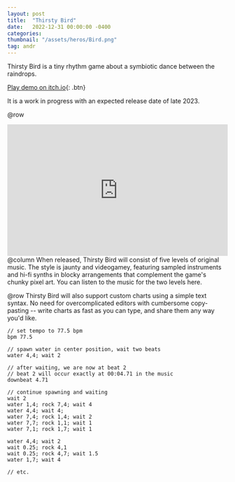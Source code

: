 ```yaml
---
layout: post
title:  "Thirsty Bird"
date:   2022-12-31 00:00:00 -0400
categories: 
thumbnail: "/assets/heros/Bird.png"
tag: andr
---
```

Thirsty Bird is a tiny rhythm game about a symbiotic dance between the raindrops.

[Play demo on itch.io](https://bgsulz.itch.io/bird){: .btn}

It is a work in progress with an expected release date of late 2023.

@row
<iframe width="100%" height="300" scrolling="no" frameborder="no" allow="autoplay" src="https://w.soundcloud.com/player/?url=https%3A//api.soundcloud.com/playlists/1640341378&color=%236c6c73&auto_play=false&hide_related=false&show_comments=true&show_user=true&show_reposts=false&show_teaser=true&visual=true"></iframe>
@column
When released, Thirsty Bird will consist of five levels of original music. The style is jaunty and videogamey, featuring sampled instruments and hi-fi synths in blocky arrangements that complement the game's chunky pixel art. You can listen to the music for the two levels here.

@row
Thirsty Bird will also support custom charts using a simple text syntax. No need for overcomplicated editors with cumbersome copy-pasting -- write charts as fast as you can type, and share them any way you'd like.

```
// set tempo to 77.5 bpm
bpm 77.5

// spawn water in center position, wait two beats
water 4,4; wait 2

// after waiting, we are now at beat 2
// beat 2 will occur exactly at 00:04.71 in the music
downbeat 4.71

// continue spawning and waiting
wait 2
water 1,4; rock 7,4; wait 4
water 4,4; wait 4;
water 7,4; rock 1,4; wait 2
water 7,7; rock 1,1; wait 1
water 7,1; rock 1,7; wait 1

water 4,4; wait 2
wait 0.25; rock 4,1
wait 0.25; rock 4,7; wait 1.5
water 1,7; wait 4

// etc.
```